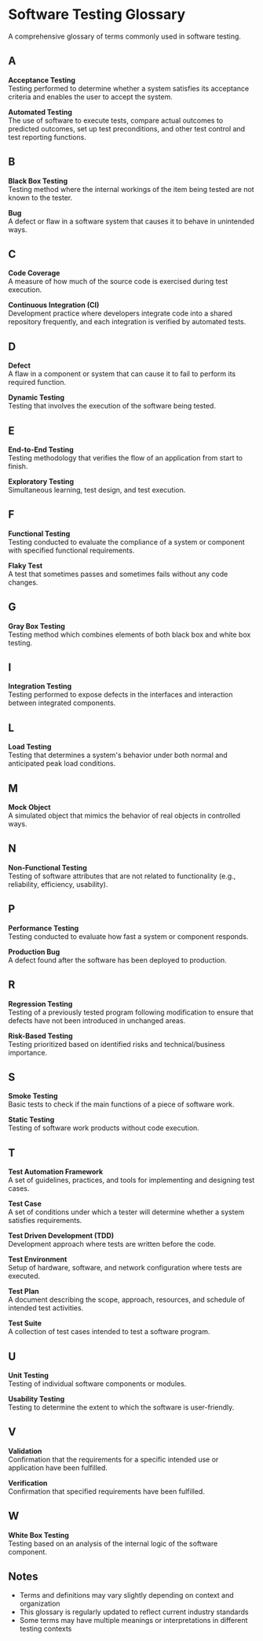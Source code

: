 # Software Testing Glossary

A comprehensive glossary of terms commonly used in software testing.

## A

**Acceptance Testing**  
Testing performed to determine whether a system satisfies its acceptance criteria and enables the user to accept the system.

**Automated Testing**  
The use of software to execute tests, compare actual outcomes to predicted outcomes, set up test preconditions, and other test control and test reporting functions.

## B

**Black Box Testing**  
Testing method where the internal workings of the item being tested are not known to the tester.

**Bug**  
A defect or flaw in a software system that causes it to behave in unintended ways.

## C

**Code Coverage**  
A measure of how much of the source code is exercised during test execution.

**Continuous Integration (CI)**  
Development practice where developers integrate code into a shared repository frequently, and each integration is verified by automated tests.

## D

**Defect**  
A flaw in a component or system that can cause it to fail to perform its required function.

**Dynamic Testing**  
Testing that involves the execution of the software being tested.

## E

**End-to-End Testing**  
Testing methodology that verifies the flow of an application from start to finish.

**Exploratory Testing**  
Simultaneous learning, test design, and test execution.

## F

**Functional Testing**  
Testing conducted to evaluate the compliance of a system or component with specified functional requirements.

**Flaky Test**  
A test that sometimes passes and sometimes fails without any code changes.

## G

**Gray Box Testing**  
Testing method which combines elements of both black box and white box testing.

## I

**Integration Testing**  
Testing performed to expose defects in the interfaces and interaction between integrated components.

## L

**Load Testing**  
Testing that determines a system's behavior under both normal and anticipated peak load conditions.

## M

**Mock Object**  
A simulated object that mimics the behavior of real objects in controlled ways.

## N

**Non-Functional Testing**  
Testing of software attributes that are not related to functionality (e.g., reliability, efficiency, usability).

## P

**Performance Testing**  
Testing conducted to evaluate how fast a system or component responds.

**Production Bug**  
A defect found after the software has been deployed to production.

## R

**Regression Testing**  
Testing of a previously tested program following modification to ensure that defects have not been introduced in unchanged areas.

**Risk-Based Testing**  
Testing prioritized based on identified risks and technical/business importance.

## S

**Smoke Testing**  
Basic tests to check if the main functions of a piece of software work.

**Static Testing**  
Testing of software work products without code execution.

## T

**Test Automation Framework**  
A set of guidelines, practices, and tools for implementing and designing test cases.

**Test Case**  
A set of conditions under which a tester will determine whether a system satisfies requirements.

**Test Driven Development (TDD)**  
Development approach where tests are written before the code.

**Test Environment**  
Setup of hardware, software, and network configuration where tests are executed.

**Test Plan**  
A document describing the scope, approach, resources, and schedule of intended test activities.

**Test Suite**  
A collection of test cases intended to test a software program.

## U

**Unit Testing**  
Testing of individual software components or modules.

**Usability Testing**  
Testing to determine the extent to which the software is user-friendly.

## V

**Validation**  
Confirmation that the requirements for a specific intended use or application have been fulfilled.

**Verification**  
Confirmation that specified requirements have been fulfilled.

## W

**White Box Testing**  
Testing based on an analysis of the internal logic of the software component.

## Notes
- Terms and definitions may vary slightly depending on context and organization
- This glossary is regularly updated to reflect current industry standards
- Some terms may have multiple meanings or interpretations in different testing contexts
